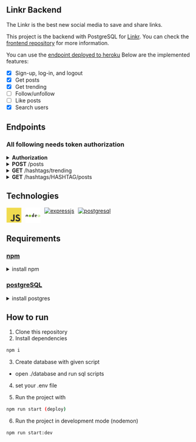 ## Linkr Backend

The Linkr is the best new social media to save and share links.

This project is the backend with PostgreSQL for [Linkr](https://linkr-rust.vercel.app/). You can check the [frontend repository](https://github.com/AntonioGMN/Linkr_frontend) for more information.

You can use the [endpoint deployed to heroku](https://linkr390.herokuapp.com)
Below are the implemented features:

- [x] Sign-up, log-in, and logout
- [x] Get posts
- [x] Get trending
- [ ] Follow/unfollow
- [ ] Like posts
- [x] Search users

## Endpoints

### All following needs token authorization

<details>
    <summary>
        <strong >Authorization</strong>
    </summary>
- send a Bearer token on headers like this:

```json
{
  "headers": {
    "authorization": "Bearer 1cf7cccf-48ad-4edd-8b9d-121b1199aaf4"
  }
}
```

- it returns <strong>400</strong> for empty auth, without Bearer or token not uuid

- it returns <strong>401</strong> for unauthorized

</details>

<details>
    <summary>
        <strong>POST</strong> /posts
    </summary>
send body request like this:

```json
{
  "link": "https://www.google.com/",
  "text": "awesome #search engine"
}
```

- text is optional

- it returns status <strong>201</strong> for success

and object like this

```json
{
  "post": {
    "id": 49,
    "link": "https://www.google.com/",
    "text": "awesome #search engine",
    "time": "2022-03-29T23:48:56.636Z",
    "linkTitle": "Google",
    "linkDescription": "Link doesn't have a description",
    "linkImage": "/images/branding/googleg/1x/googleg_standard_color_128dp.png"
  },
  "user": {
    "id": 2,
    "email": "goku@kame.com",
    "name": "goku",
    "pictureUrl": "https://dragonball.com/goku.jpeg"
  },
  "like": []
}
```

</details>
<details>
    <summary>
        <strong>GET</strong> /hashtags/trending
    </summary>

- it returns status <strong>200</strong> for success

and array like this

```json
[
  {
    "count": "10",
    "name": "#topTrending",
    "id": 13
  },
  {
    "count": "5",
    "name": "miranha",
    "id": 12
  }
]
```

- count is the number of mentions

</details>

<details>
    <summary>
        <strong>GET</strong> /hashtags/HASHTAG/posts
    </summary>

- it returns status <strong>200</strong> for success

- change HASHTAG to the hashtag you're looking for

and array like this

```json
[
  {
    "id": 27,
    "text": "testing is cool #teste",
    "link": "https://www.google.com/",
    "linkTitle": "Google",
    "linkDescription": "Link doesn't have a description",
    "linkImage": "/images/branding/googleg/1x/googleg_standard_color_128dp.png",
    "authorId": 2,
    "name": "goku",
    "pictureUrl": "https://dragonball.com/goku.jpeg",
    "likes": [],
    "hashtags": []
  },
```

- count is the number of mentions

</details>

## Technologies

<div style="display: flex; gap: 10px; height: 40px;">
  <a title="JavaScript" href="https://developer.mozilla.org/en-US/docs/Web/JavaScript" target="_blank" rel="noreferrer"> 
      <img src="https://raw.githubusercontent.com/devicons/devicon/master/icons/javascript/javascript-original.svg" alt="javascript" height="40"/>
  </a>
  <a title="Node JS" href="https://nodejs.org" target="_blank" rel="noreferrer"> 
      <img style="background: white;" src="https://raw.githubusercontent.com/devicons/devicon/master/icons/nodejs/nodejs-original-wordmark.svg" alt="nodejs" height="40"/> 
  </a>
  <a title="Express JS" href="https://expressjs.com/" target="_blank" rel="noreferrer"> 
      <img style="background: white;" src="https://www.vectorlogo.zone/logos/expressjs/expressjs-icon.svg" alt="expressjs" height="40"/> 
  </a>
  <a title="PostgreSQL" href="https://www.postgresql.org/" target="_blank" rel="noreferrer"> 
      <img style="background: white;" src="https://www.postgresql.org/media/img/about/press/elephant.png" alt="postgresql" height="40"/> 
  </a>
</div>

## Requirements

### [npm](https://www.npmjs.com/)

<details>
    <summary>install npm</summary>

```bash
wget -qO- <https://raw.githubusercontent.com/nvm-sh/nvm/v0.38.0/install.sh> | bash

## Or this command
wget -qO- https://raw.githubusercontent.com/nvm-sh/nvm/v0.38.0/install.sh | bash

# Close and open terminal
nvm install --lts
nvm use --lts
# Verify node version
node --version # Must show v14.16.1
# Verify npm version
npm -v
```

</details>

### [postgreSQL](https://www.postgresql.org/)

<details>
    <summary>install postgres</summary>

```bash
sudo apt install postgresql postgresql-contrib
```

</details>

## How to run

1. Clone this repository
2. Install dependencies

```bash
npm i
```

3. Create database with given script

- open ./database and run sql scripts

4. set your .env file

5. Run the project with

```bash
npm run start (deploy)
```

6. Run the project in development mode (nodemon)

```bash
npm run start:dev
```
